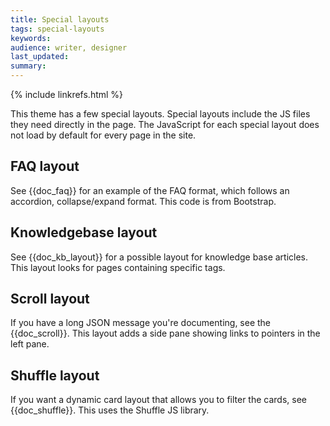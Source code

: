 ```yaml
---
title: Special layouts
tags: special-layouts
keywords: 
audience: writer, designer
last_updated: 
summary: 
---
```

{% include linkrefs.html %} 

This theme has a few special layouts. Special layouts include the JS files they need directly in the page. The JavaScript for each special layout does not load by default for every page in the site.

## FAQ layout

See {{doc_faq}} for an example of the FAQ format, which follows an accordion, collapse/expand format. This code is from Bootstrap.

## Knowledgebase layout

See {{doc_kb_layout}} for a possible layout for knowledge base articles. This layout looks for pages containing specific tags.

## Scroll layout

If you have a long JSON message you're documenting, see the {{doc_scroll}}. This layout adds a side pane showing links to pointers in the left pane. 

## Shuffle layout

If you want a dynamic card layout that allows you to filter the cards, see {{doc_shuffle}}. This uses the Shuffle JS library.


